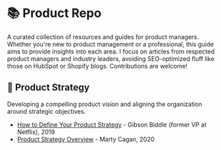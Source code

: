 # 📚 Product Repo
A curated collection of resources and guides for product managers. Whether you're new to product management or a professional, this guide aims to provide insights into each area. I focus on articles from respected product managers and industry leaders, avoiding SEO-optimized fluff like those on HubSpot or Shopify blogs. Contributions are welcome!

## 🧭 Product Strategy
Developing a compelling product vision and aligning the organization around strategic objectives.
* [How to Define Your Product Strategy](https://gibsonbiddle.medium.com/intro-to-product-strategy-60bdf72b17e3) - Gibson Biddle (former VP at Netflix), 2019
* [Product Strategy Overview](https://www.svpg.com/product-strategy-overview/) - Marty Cagan, 2020
